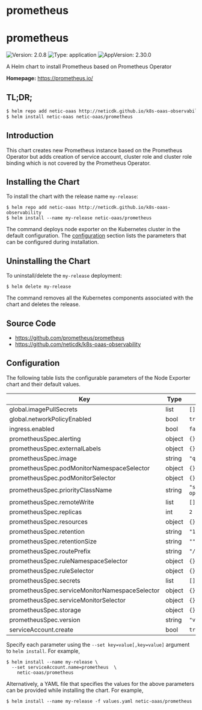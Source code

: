 # prometheus

# prometheus

![Version: 2.0.8](https://img.shields.io/badge/Version-2.0.8-informational?style=flat-square) ![Type: application](https://img.shields.io/badge/Type-application-informational?style=flat-square) ![AppVersion: 2.30.0](https://img.shields.io/badge/AppVersion-2.30.0-informational?style=flat-square)

A Helm chart to install Prometheus based on Prometheus Operator

**Homepage:** <https://prometheus.io/>

## TL;DR;

```bash
$ helm repo add netic-oaas http://neticdk.github.io/k8s-oaas-observability
$ helm install netic-oaas netic-oaas/prometheus
```

## Introduction

This chart creates new Prometheus instance based on the Prometheus Operator but adds creation of service
account, cluster role and cluster role binding which is not covered by the Prometheus Operator.

## Installing the Chart

To install the chart with the release name `my-release`:

```console
$ helm repo add netic-oaas http://neticdk.github.io/k8s-oaas-observability
$ helm install --name my-release netic-oaas/prometheus
```

The command deploys node exporter on the Kubernetes cluster in the default configuration. The [configuration](#configuration) section lists the parameters that can be configured during installation.

## Uninstalling the Chart

To uninstall/delete the `my-release` deployment:

```console
$ helm delete my-release
```

The command removes all the Kubernetes components associated with the chart and deletes the release.

## Source Code

* <https://github.com/prometheus/prometheus>
* <https://github.com/neticdk/k8s-oaas-observability>

## Configuration

The following table lists the configurable parameters of the Node Exporter chart and their default values.

| Key | Type | Default | Description |
|-----|------|---------|-------------|
| global.imagePullSecrets | list | `[]` |  |
| global.networkPolicyEnabled | bool | `true` |  |
| ingress.enabled | bool | `false` |  |
| prometheusSpec.alerting | object | `{}` |  |
| prometheusSpec.externalLabels | object | `{}` |  |
| prometheusSpec.image | string | `"quay.io/prometheus/prometheus:v2.30.0"` |  |
| prometheusSpec.podMonitorNamespaceSelector | object | `{}` |  |
| prometheusSpec.podMonitorSelector | object | `{}` |  |
| prometheusSpec.priorityClassName | string | `"secure-cloud-stack-technical-operations-critical"` |  |
| prometheusSpec.remoteWrite | list | `[]` |  |
| prometheusSpec.replicas | int | `2` |  |
| prometheusSpec.resources | object | `{}` |  |
| prometheusSpec.retention | string | `"10d"` |  |
| prometheusSpec.retentionSize | string | `""` |  |
| prometheusSpec.routePrefix | string | `"/"` |  |
| prometheusSpec.ruleNamespaceSelector | object | `{}` |  |
| prometheusSpec.ruleSelector | object | `{}` |  |
| prometheusSpec.secrets | list | `[]` |  |
| prometheusSpec.serviceMonitorNamespaceSelector | object | `{}` |  |
| prometheusSpec.serviceMonitorSelector | object | `{}` |  |
| prometheusSpec.storage | object | `{}` |  |
| prometheusSpec.version | string | `"v2.30.0"` |  |
| serviceAccount.create | bool | `true` |  |

Specify each parameter using the `--set key=value[,key=value]` argument to `helm install`. For example,

```console
$ helm install --name my-release \
  --set serviceAccount.name=prometheus  \
    netic-oaas/prometheus
```

Alternatively, a YAML file that specifies the values for the above parameters can be provided while installing the chart. For example,

```console
$ helm install --name my-release -f values.yaml netic-oaas/prometheus
```
